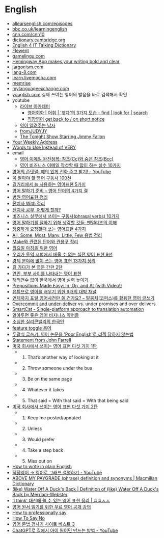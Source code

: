 English
=======
* [allearsenglish.com/episodes](https://www.allearsenglish.com/episodes/)
* [bbc.co.uk/learningenglish](http://www.bbc.co.uk/learningenglish/)
* [cnn.com/cnn10](https://edition.cnn.com/cnn10)
* [dictionary.cambridge.org](https://dictionary.cambridge.org/)
* [English 4 IT Talking Dictionary](http://www.english4it.com/dictionary)
* [Flewent](http://groff.co/flewent/)
* [gamelingu.com](http://gamelingu.com/)
* [Hemingway App makes your writing bold and clear](http://www.hemingwayapp.com/)
* [jargonism.com](http://jargonism.com/)
* [lang-8.com](http://lang-8.com/)
* [learn.livemocha.com](https://learn.livemocha.com)
* [memrise](https://www.memrise.com/)
* [mylanguageexchange.com](http://mylanguageexchange.com/)
* [youglish.com](https://youglish.com/) 실제 쓰이는 영어의 발음을 바로 검색해서 확인
* youtube
  * [라이브 아카데미](https://www.youtube.com/channel/UCGDA1e6qQSAH0R9hoip9VrA)
    * [영어회화 | 어휘 | '찾다'의 3가지 모습 - find | look for | search](https://www.youtube.com/watch?v=uXPxXG5NUYo)
    * [직장영어 get back to / on short notice](https://www.youtube.com/watch?v=VB0RFlkXb3s)
  * [영어 알려주는 남자](https://www.youtube.com/channel/UCHpIHu4LzmNuD8bsE6mZLSA)
  * [fromJUDYJY](https://www.youtube.com/channel/UCuvKCNThn2Ye5RWfJbSNHZA)
  * [The Tonight Show Starring Jimmy Fallon](https://www.youtube.com/user/latenight)
* [Your Weekly Address](https://www.whitehouse.gov/briefing-room/weekly-address)
* [Words to Use Instead of VERY](http://www.fluentland.com/groups/learn-english/forum/topic/words-to-use-instead-of-very-3/)
* email
  * [영어 이메일 완전정복: 참조(Cc)와 숨은 참조(Bcc)](http://slownews.kr/39419)
  * [영어 비즈니스 이메일 작성할 때 많이 하는 실수 10가지](http://ppss.kr/archives/56840)
* [영어의 존댓말: 예의 있게 전화 주고 받기! - YouTube](https://www.youtube.com/watch?v=fLXkBNsowG4)
* [꼭 알아야 할 영어 구동사 100선](http://ppss.kr/archives/36616)
* [길거리에서 늘 사용하는 영어표현 5가지](http://ppss.kr/archives/36960)
* [영어 말하기 준비 – 영어 단어의 4가지 결](http://slownews.kr/40134)
* [병원 영어표현 정리](http://ppss.kr/archives/46688)
* [전치사 With 정리](http://ppss.kr/archives/46702)
* [전치사 공부, 어떻게 할까?](http://ppss.kr/archives/46704)
* [비즈니스 실무에서 쓰이는 구동사(phrasal verbs) 10가지](http://ppss.kr/archives/46677)
* [영어 말하기를 잘하기 위해 생각할 것들: 멘털리즈의 이해](http://slownews.kr/42309)
* [정중하게 요청할때 쓰는 영어표현 4가지](http://ppss.kr/archives/46698)
* [All, Some, Most, Many, Little, Few 용법 정리](http://ppss.kr/archives/46700)
* [Make와 관련된 단어와 관용구 정리](http://ppss.kr/archives/46694)
* [월요일 아침을 위한 영어](http://ppss.kr/archives/46674)
* [우리가 토익 시험에서 배울 수 없는 실전 영어 표현 9선](http://ppss.kr/archives/50390)
* [경제 분야에 많이 쓰는 영어 표현 13가지 정리](http://ppss.kr/archives/46685)
* [길 가다가 본 영문 간판 2탄](http://www.huffingtonpost.kr/terence-kim/story_b_8144374.html)
* [연인, 부부 사이를 나타내는 영어 표현](http://ppss.kr/archives/58618)
* [해외연수 없이 한국에서 영어 실력 높이기](http://ppss.kr/archives/58236)
* [Prepositions Made Easy: In, On, and At (with Video!)](http://reallifeglobal.com/prepositions-made-easy-in-on-and-at)
* [유튜브로 영어를 배우기 위한 9개의 대박 채널](http://www.fluentu.com/english/blog/ko/%EC%9C%A0%ED%8A%9C%EB%B8%8C%EB%A1%9C-%EC%98%81%EC%96%B4%EB%A5%BC-%EB%B0%B0%EC%9A%B0%EA%B8%B0-%EC%B1%84%EB%84%90/)
* [언제까지 포털 영어사전만 쓸 건가요? – 말뭉치(코퍼스)를 활용한 영어 글쓰기](http://slownews.kr/58742)
* [Overcommit and under-deliver](http://blog.naver.com/mycool/220907086092) vs. under promises and over delivers
* [SmartCat - Single-platform approach to translation automation](https://www.smartcat.ai/)
* [알아두면 좋은 영어 비지니스 약어들](http://www.andrewahn.co/silicon-valley/useful-acronyms/)
* [소심한 실리콘밸리의 한국인](http://www.andrewahn.co/silicon-valley/timid-koreans/)
* [feature toggle 용어](http://knight76.tistory.com/entry/feature-toggle-%EC%9A%A9%EC%96%B4)
* [두괄식 글쓰기: 영어 논문을 'Poor English'로 리젝 당하지 않는법](http://keunwoochoi.blogspot.com/2017/05/poor-english.html)
* [Statement from John Farrell](https://gist.github.com/hyunjun/575011d69b02b8b248c73690aa5448df)
* [미국 회사에서 쓰이는 영어 표현 다섯 가지 1탄](https://www.youtube.com/watch?v=jRgmv_12_X4)
  * 1. That’s another way of looking at it
  * 2. Throw someone under the bus
  * 3. Be on the same page
  * 4. Whatever it takes
  * 5. That said = With that said = With that being said
* [미국 회사에서 쓰이는 영어 표현 다섯 가지 2탄](https://www.youtube.com/watch?v=S_oONRcDZ5s)
  * 1. Keep me posted/updated
  * 2. Unless
  * 3. Would prefer
  * 4. Take a step back
  * 5. Miss out on
* [How to write in plain English](http://www.plainenglish.co.uk/how-to-write-in-plain-english.html)
* [직장영어 → 영어로 그래프 설명하기 - YouTube](https://www.youtube.com/watch?v=eP-ulNi6p04)
* [ABOVE MY PAYGRADE (phrase) definition and synonyms | Macmillan Dictionary](https://www.macmillandictionary.com/dictionary/british/above-my-paygrade)
* [(like) Water Off A Duck's Back | Definition of (like) Water Off A Duck's Back by Merriam-Webster](https://www.merriam-webster.com/dictionary/%28like%29%20water%20off%20a%20duck%27s%20back)
* [‘I think’ 대신에 쓸 수 있는 영어 표현 정리 | ㅍㅍㅅㅅ](https://ppss.kr/archives/241996)
* [영어 원서 읽기를 위한 무료 영어 공개 강의](https://philoskim.github.io/english/)
* [How to professionally say](https://howtoprofessionallysay.akashrajpurohit.com/)
* [How To Say No](https://www.starterstory.com/how-to-say-no)
* [영어 문법 검사기 사이트 베스트 3](https://blog-ko.pcanpi.com/3-best-grammar-checker/)
* [ChatGPT로 집에서 아이 원어민 만드는 방법 - YouTube](https://www.youtube.com/watch?v=HLxlKtEAL5U)
